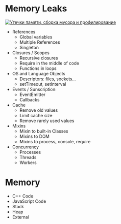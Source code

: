 # Memory Leaks
[![Утечки памяти, сборка мусора и профилирование](https://img.youtube.com/vi/0oZa64SB2wM/0.jpg)](https://www.youtube.com/watch?v=0oZa64SB2wM)

- References
  - Global variables
  - Multiple References
  - Singleton
- Closures / Scopes
  - Recursive closures
  - Require in the middle of code
  - Functions in loops
- OS and Language Objects
  - Descriptors: files, sockets...
  - setTimeout, setInterval
- Events / Sunscription
  - EventEmitter
  - Callbacks
- Cache
  - Remove old values
  - Limit cache size
  - Remove rarely used values
- Mixins
  - Mixin to built-in Classes
  - Mixins to DOM
  - Mixins to process, console, require
- Concurrency
  - Processes
  - Threads
  - Workers

# Memory

- C++ Code
- JavaScript Code
- Stack
- Heap
- External

